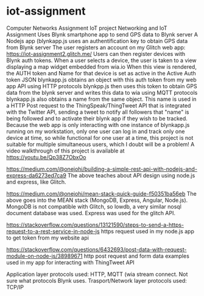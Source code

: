 # iot-assignment
Computer Networks Assignment IoT project
Networking and IoT Assignment
Uses Blynk smartphone app to send GPS data to Blynk server
A Nodejs app (blynkapp.js uses an authentification key to obtain GPS data from Blynk server
The user registers an account on my Glitch web app: https://iot-assignment2.glitch.me/
Users can then register devices with Blynk auth tokens.
When a user selects a device, the user is taken to a view displaying a map widget embedded from wia.io
When this view is rendered, the AUTH token and Name for that device is set as active in the Active Auth token JSON
blynkapp.js obtains an object with this auth token from my web app API using HTTP protocols
blynkpp.js then uses this token to obtain GPS data from the blynk server and writes this data to wia using MQTT protocols
blynkapp.js also obtains a name from the same object. This name is used in a HTTP Post request to the ThingSpeak/ThingTweet
API that is integrated with the Twitter API, sending a tweet to notify all followers that "name" is being followed and to
activate their blynk app if they wish to be tracked.
Because the web app is only interacting with one instance of blynkapp.js running on my workstation, only one user can log in and 
track only one device at time, so while functional for one user at a time, this project is not suitable for multiple simultaneous 
users, which I doubt will be a problem!
A video walkthrough of this project is available at https://youtu.be/Qp38Z7ObxOo


https://medium.com/@onejohi/building-a-simple-rest-api-with-nodejs-and-express-da6273ed7ca9
The above teaches about API design using node.js and express, like Glitch. 

https://medium.com/@onejohi/mean-stack-quick-guide-f50351ba56eb
The above goes into the MEAN stack (MongoDB, Express, Angular, Node.js). MongoDB is not compatible with Glitch, so lowdb,
a very similar nosql document database was used. Express was used for the glitch API. 

https://stackoverflow.com/questions/13121590/steps-to-send-a-https-request-to-a-rest-service-in-node-js
https request used in my node.js app to get token from my website api

https://stackoverflow.com/questions/6432693/post-data-with-request-module-on-node-js/38989671
http post request and form data examples used in my app for interacting with ThingTweet API

Application layer protocols used: HTTP, MQTT (wia stream connect. Not sure what protocols Blynk uses.
Trasport/Network layer protocols used: TCP/IP

